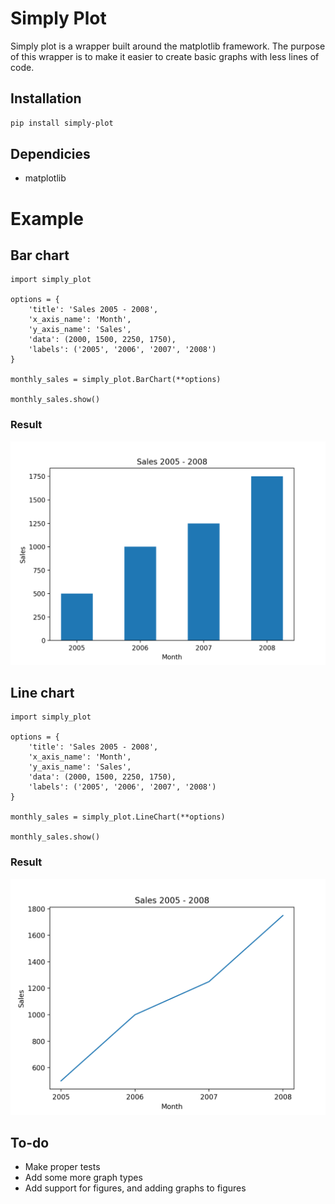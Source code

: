 # Simply Plot

Simply plot is a wrapper built around the matplotlib framework. The purpose of
this wrapper is to make it easier to create basic graphs with less lines of code.

## Installation
```bash
pip install simply-plot
```

## Dependicies

- matplotlib

# Example
## Bar chart
```language=python
import simply_plot

options = {
	'title': 'Sales 2005 - 2008',
	'x_axis_name': 'Month',
	'y_axis_name': 'Sales',
	'data': (2000, 1500, 2250, 1750),
	'labels': ('2005', '2006', '2007', '2008')
}

monthly_sales = simply_plot.BarChart(**options)

monthly_sales.show()
```

### Result

![Test](example_images/bar_chart_example.png)

## Line chart

```language=python
import simply_plot

options = {
	'title': 'Sales 2005 - 2008',
	'x_axis_name': 'Month',
	'y_axis_name': 'Sales',
	'data': (2000, 1500, 2250, 1750),
	'labels': ('2005', '2006', '2007', '2008')
}

monthly_sales = simply_plot.LineChart(**options)

monthly_sales.show()
```

### Result

![Test](example_images/line_chart_example.png)

## To-do

- Make proper tests
- Add some more graph types
- Add support for figures, and adding graphs to figures
